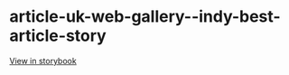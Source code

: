 # article-uk-web-gallery--indy-best-article-story

[View in storybook](https://raw.githack.com/Independent-Digital-News-and-Media-Ltd/indy-pwamp-sb/PR-1912-sb/index.html?path=/story/article-uk-web-gallery--indy-best-article-story)